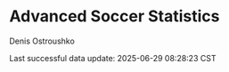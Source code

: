 # Advanced Soccer Statistics
Denis Ostroushko

<!-- gfm -->

Last successful data update: 2025-06-29 08:28:23 CST
